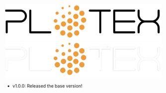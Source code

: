 ![logo](assets/plotex_lightmode.png#only-light)
![logo](assets/plotex_darkmode.png#only-dark)

- v1.0.0: Released the base version!